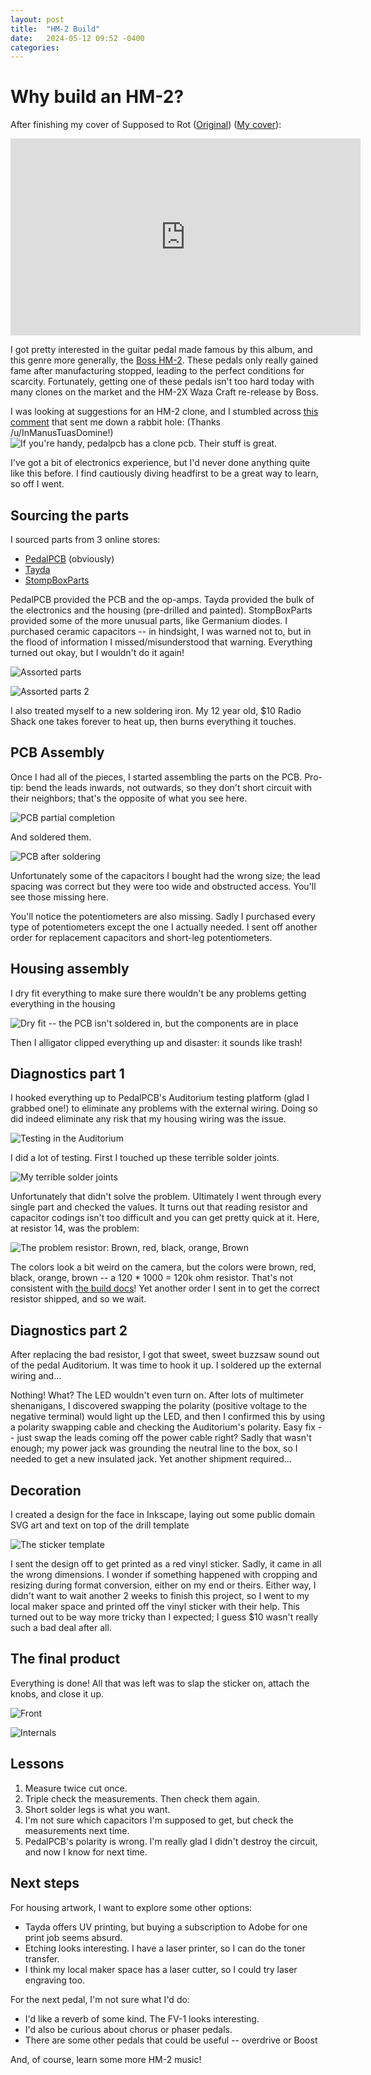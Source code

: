 ```yaml
---
layout: post
title:  "HM-2 Build"
date:   2024-05-12 09:52 -0400
categories: 
---
```


# Why build an HM-2?
After finishing my cover of Supposed to Rot ([Original](https://www.youtube.com/watch?v=IxMnWiIvPrQ&pp=ygUPc3VwcG9zZWQgdG8gcm90)) ([My cover](https://www.youtube.com/watch?v=KVK3Xs1eAUo)):

<iframe width="560" height="315" src="https://www.youtube-nocookie.com/embed/KVK3Xs1eAUo?si=0OSxtiZXiQS7Utg7" title="YouTube video player" frameborder="0" allow="accelerometer; autoplay; clipboard-write; encrypted-media; gyroscope; picture-in-picture; web-share" referrerpolicy="strict-origin-when-cross-origin" allowfullscreen></iframe>

I got pretty interested in the guitar pedal made famous by this album, and this genre more generally, the [Boss HM-2](https://en.wikipedia.org/wiki/Boss_HM-2). These pedals only really gained fame after manufacturing stopped, leading to the perfect conditions for scarcity. Fortunately, getting one of these pedals isn't too hard today with many clones on the market and the HM-2X Waza Craft re-release by Boss.

I was looking at suggestions for an HM-2 clone, and I stumbled across [this comment](https://www.reddit.com/r/guitarpedals/comments/iygqo4/what_is_the_best_hm2_clone/g6culu5/) that sent me down a rabbit hole: (Thanks /u/InManusTuasDomine!)
![If you're handy, pedalpcb has a clone pcb. Their stuff is great.](/photos/hm-2/reddit-post.png)

I've got a bit of electronics experience, but I'd never done anything quite like this before. I find cautiously diving headfirst to be a great way to learn, so off I went.

## Sourcing the parts
I sourced parts from 3 online stores:
* [PedalPCB](https://www.pedalpcb.com/) (obviously)
* [Tayda](https://www.taydaelectronics.com/)
* [StompBoxParts](https://stompboxparts.com/)

PedalPCB provided the PCB and the op-amps. Tayda provided the bulk of the electronics and the housing (pre-drilled and painted). StompBoxParts provided some of the more unusual parts, like Germanium diodes. I purchased ceramic capacitors -- in hindsight, I was warned not to, but in the flood of information I missed/misunderstood that warning. Everything turned out okay, but I wouldn't do it again!

![Assorted parts](/photos/hm-2/parts-1.png)

![Assorted parts 2](/photos/hm-2/parts-2.png)

I also treated myself to a new soldering iron. My 12 year old, $10 Radio Shack one takes forever to heat up, then burns everything it touches.

## PCB Assembly
Once I had all of the pieces, I started assembling the parts on the PCB. Pro-tip: bend the leads inwards, not outwards, 
so they don't short circuit with their neighbors; that's the opposite of what you see here.

![PCB partial completion](/photos/hm-2/pcb-pre-solder.png)

And soldered them.

![PCB after soldering](/photos/hm-2/pcb-soldered.png)

Unfortunately some of the capacitors I bought had the wrong size; the lead spacing was correct but they were too wide and obstructed access. 
You'll see those missing here.

You'll notice the potentiometers are also missing. Sadly I purchased every type of potentiometers except the one I actually needed.
 I sent off another order for replacement capacitors and short-leg potentiometers.

## Housing assembly

I dry fit everything to make sure there wouldn't be any problems getting everything in the housing

![Dry fit -- the PCB isn't soldered in, but the components are in place](/photos/hm-2/dry-fit.JPG)

Then I alligator clipped everything up and disaster: it sounds like trash!

## Diagnostics part 1

I hooked everything up to PedalPCB's Auditorium testing platform (glad I grabbed one!) to eliminate any problems with the external wiring. 
Doing so did indeed eliminate any risk that my housing wiring was the issue.

![Testing in the Auditorium](/photos/hm-2/testing.JPG)

I did a lot of testing. First I touched up these terrible solder joints.

![My terrible solder joints](/photos/hm-2/solder-close-up.JPG)

Unfortunately that didn't solve the problem. Ultimately I went through every single part and checked the values. It turns out that reading resistor and capacitor codings isn't too difficult and you can get pretty quick at it. Here, at resistor 14, was the problem:

![The problem resistor: Brown, red, black, orange, Brown](/photos/hm-2/problem.jpg)

The colors look a bit weird on the camera, but the colors were brown, red, black, orange, brown -- a 120 * 1000 = 120k ohm resistor. That's not consistent with [the build docs](https://docs.pedalpcb.com/project/Promethium.pdf)! Yet another order I sent in to get the correct resistor shipped, and so we wait.

## Diagnostics part 2

After replacing the bad resistor, I got that sweet, sweet buzzsaw sound out of the pedal Auditorium. It was time to hook it up. I soldered up the external wiring and...

Nothing! What? The LED wouldn't even turn on. After lots of multimeter shenanigans, I discovered swapping the polarity (positive voltage to the negative terminal) would light up the LED, and then I confirmed this by using a polarity swapping cable and checking the Auditorium's polarity. Easy fix -- just swap the leads coming off the power cable right? Sadly that wasn't enough; my power jack was grounding the neutral line to the box, so I needed to get a new insulated jack. Yet another shipment required...

## Decoration

I created a design for the face in Inkscape, laying out some public domain SVG art and text on top of the drill template

![The sticker template](/photos/hm-2/sticker.png)

I sent the design off to get printed as a red vinyl sticker. Sadly, it came in all the wrong dimensions. I wonder if something happened with cropping and resizing during format conversion, either on my end or theirs. Either way, I didn't want to wait another 2 weeks to finish this project, so I went to my local maker space and printed off the vinyl sticker with their help. This turned out to be way more tricky than I expected; I guess $10 wasn't really such a bad deal after all.

## The final product

Everything is done! All that was left was to slap the sticker on, attach the knobs, and close it up.

![Front](/photos/hm-2/finished-front.JPG)

![Internals](/photos/hm-2/finished-guts.png)

## Lessons
1. Measure twice cut once.
2. Triple check the measurements. Then check them again.
3. Short solder legs is what you want.
4. I'm not sure which capacitors I'm supposed to get, but check the measurements next time.
5. PedalPCB's polarity is wrong. I'm really glad I didn't destroy the circuit, and now I know for next time.

## Next steps
For housing artwork, I want to explore some other options:
* Tayda offers UV printing, but buying a subscription to Adobe for one print job seems absurd.
* Etching looks interesting. I have a laser printer, so I can do the toner transfer.
* I think my local maker space has a laser cutter, so I could try laser engraving too.

For the next pedal, I'm not sure what I'd do:
* I'd like a reverb of some kind. The FV-1 looks interesting.
* I'd also be curious about chorus or phaser pedals.
* There are some other pedals that could be useful -- overdrive or Boost

And, of course, learn some more HM-2 music!
